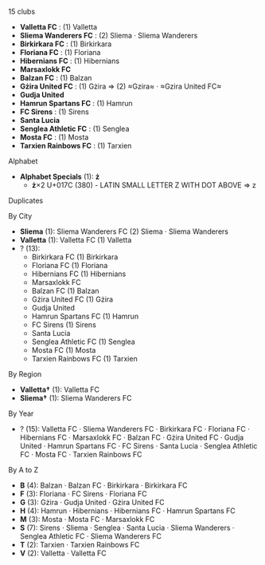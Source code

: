 15 clubs

- **Valletta FC** : (1) Valletta
- **Sliema Wanderers FC** : (2) Sliema · Sliema Wanderers
- **Birkirkara FC** : (1) Birkirkara
- **Floriana FC** : (1) Floriana
- **Hibernians FC** : (1) Hibernians
- **Marsaxlokk FC**
- **Balzan FC** : (1) Balzan
- **Gżira United FC** : (1) Gżira ⇒ (2) ≈Gzira≈ · ≈Gzira United FC≈
- **Gudja United**
- **Hamrun Spartans FC** : (1) Hamrun
- **FC Sirens** : (1) Sirens
- **Santa Lucia**
- **Senglea Athletic FC** : (1) Senglea
- **Mosta FC** : (1) Mosta
- **Tarxien Rainbows FC** : (1) Tarxien




Alphabet

- **Alphabet Specials** (1):  **ż** 
  - **ż**×2 U+017C (380) - LATIN SMALL LETTER Z WITH DOT ABOVE ⇒ z




Duplicates





By City

- **Sliema** (1): Sliema Wanderers FC  (2) Sliema · Sliema Wanderers
- **Valletta** (1): Valletta FC  (1) Valletta
- ? (13): 
  - Birkirkara FC  (1) Birkirkara
  - Floriana FC  (1) Floriana
  - Hibernians FC  (1) Hibernians
  - Marsaxlokk FC 
  - Balzan FC  (1) Balzan
  - Gżira United FC  (1) Gżira
  - Gudja United 
  - Hamrun Spartans FC  (1) Hamrun
  - FC Sirens  (1) Sirens
  - Santa Lucia 
  - Senglea Athletic FC  (1) Senglea
  - Mosta FC  (1) Mosta
  - Tarxien Rainbows FC  (1) Tarxien




By Region

- **Valletta†** (1):   Valletta FC
- **Sliema†** (1):   Sliema Wanderers FC




By Year

- ? (15):   Valletta FC · Sliema Wanderers FC · Birkirkara FC · Floriana FC · Hibernians FC · Marsaxlokk FC · Balzan FC · Gżira United FC · Gudja United · Hamrun Spartans FC · FC Sirens · Santa Lucia · Senglea Athletic FC · Mosta FC · Tarxien Rainbows FC






By A to Z

- **B** (4): Balzan · Balzan FC · Birkirkara · Birkirkara FC
- **F** (3): Floriana · FC Sirens · Floriana FC
- **G** (3): Gżira · Gudja United · Gżira United FC
- **H** (4): Hamrun · Hibernians · Hibernians FC · Hamrun Spartans FC
- **M** (3): Mosta · Mosta FC · Marsaxlokk FC
- **S** (7): Sirens · Sliema · Senglea · Santa Lucia · Sliema Wanderers · Senglea Athletic FC · Sliema Wanderers FC
- **T** (2): Tarxien · Tarxien Rainbows FC
- **V** (2): Valletta · Valletta FC





